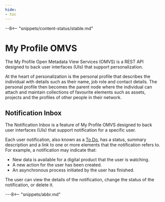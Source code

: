 ```yaml
---
hide:
- toc
---
```


<!-- SPDX-License-Identifier: CC-BY-4.0 -->
<!-- Copyright Contributors to the Egeria project. -->

--8<-- "snippets/content-status/stable.md"

# My Profile OMVS

The My Profile Open Metadata View Services (OMVS) is a REST API designed to back user interfaces (UIs) that support personalization.

At the heart of personalization is the personal profile that describes the individual with details such as their name, job role and contact details.  The personal profile then becomes the parent node where the individual can attach and maintain collections of favourite elements such as assets, projects and the profiles of other people in their network.


## Notification Inbox

The Notification Inbox is a feature of My Profile OMVS designed to back user interfaces (UIs) that support notification for a specific user.

Each user notification, also known as a [To Do](/concepts/to-do), has a status, summary description and a link to one or more elements that the notification refers to.  For example, a notification may indicate that:

* New data is available for a digital product that the user is watching.
* A new action for the user has been created.
* An asynchronous process initiated by the user has finished.

The user can view the details of the notification, change the status of the notification, or delete it.




---8<-- "snippets/abbr.md"






